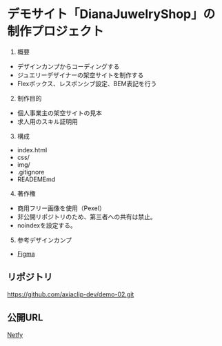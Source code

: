 # デモサイト「DianaJuwelryShop」の制作プロジェクト

1. 概要
- デザインカンプからコーディングする
- ジュエリーデザイナーの架空サイトを制作する
- Flexボックス、レスポンシブ設定、BEM表記を行う

2. 制作目的
- 個人事業主の架空サイトの見本
- 求人用のスキル証明用

3. 構成
- index.html
- css/
- img/
- .gitignore
- READEMEmd

4. 著作権
- 商用フリー画像を使用（Pexel）
- 非公開リポジトリのため、第三者への共有は禁止。
- noindexを設定する。

5. 参考デザインカンプ
- [Figma](https://www.figma.com/design/yoD37EjHHKcmNocNFOCLFq/kindle-1st-chapter-html%26css-Web-design?node-id=0-1&p=f&t=zugTGIYjXRt2sKAn-0)

## リポジトリ
https://github.com/axiaclip-dev/demo-02.git

## 公開URL
[Netfy](https://axiaclip-demo-01.netlify.app/)